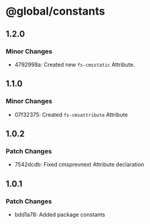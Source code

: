 # @global/constants

## 1.2.0

### Minor Changes

- 4792998a: Created new `fs-cmsstatic` Attribute.

## 1.1.0

### Minor Changes

- 07f32375: Created `fs-cmsattribute` Attribute

## 1.0.2

### Patch Changes

- 7542dcdb: Fixed cmsprevnext Attribute declaration

## 1.0.1

### Patch Changes

- bdd1a78: Added package constants
